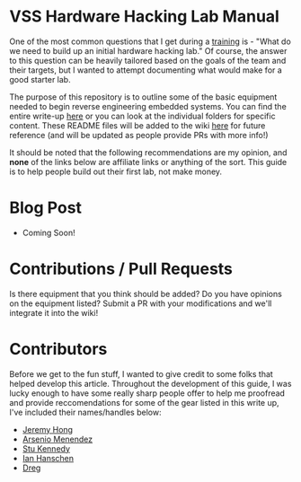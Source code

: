 # VSS Hardware Hacking Lab Manual

One of the most common questions that I get during a [training](https://voidstarsec.com/training) is - "What do we need to build up an initial hardware hacking lab." Of course, the answer to this question can be heavily tailored based on the goals of the team and their targets, but I wanted to attempt documenting what would make for a good starter lab. 

The purpose of this repository is to outline some of the basic equipment needed to begin reverse engineering embedded systems. You can find the entire write-up [here]() or you can look at the individual folders for specific content. These README files will be added to the wiki [here]() for future reference (and will be updated as people provide PRs with more info!)

It should be noted that the following recommendations are my opinion, and **none** of the links below are affiliate links or anything of the sort. This guide is to help people build out their first lab, not make money. 

# Blog Post

- Coming Soon!

# Contributions / Pull Requests

Is there equipment that you think should be added? Do you have opinions on the equipment listed? Submit a PR with your modifications and we'll integrate it into the wiki!

# Contributors

Before we get to the fun stuff, I wanted to give credit to some folks that helped develop this article. Throughout the development of this guide, I was lucky enough to have some really sharp people offer to help me proofread and provide reccomendations for some of the gear listed in this write up, I've included their names/handles below:

- [Jeremy Hong](https://twitter.com/ElectronicsbyJH)
- [Arsenio Menendez](https://twitter.com/Ascii211)
- [Stu Kennedy](https://twitter.com/NoobieDog)
- [Ian Hanschen](https://twitter.com/furan)
- [Dreg](https://twitter.com/therealdreg)


